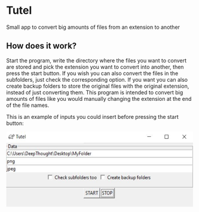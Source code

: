 # Tutel
Small app to convert big amounts of files from an extension to another

## How does it work?
Start the program, write the directory where the files you want to convert are stored and pick the extension you want to convert into another, then press the start button. If you wish you can also convert the files in the subfolders, just check the corresponding option. If you want you can also create backup folders to store the original files with the original extension, instead of just converting them. This program is intended to convert big amounts of files like you would manually changing the extension at the end of the file names.<br/>

This is an example of inputs you could insert before pressing the start button:

<img src = "imgs/tutel_preview1.jpeg" width = "500" height = "200">
